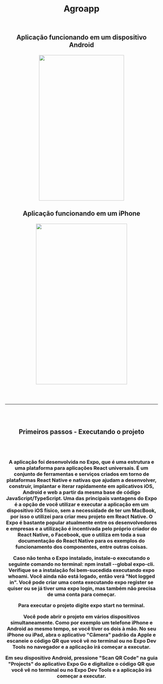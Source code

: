 <br/>
<h1 align="center">Agroapp</h1>

<br/>

<h2 align="center">
    <p>Aplicação funcionando em um dispositivo Android</p>
    <img src="/photos/agro_android.gif" height="480" width="280">
</h2>

<h2 align="center">
    <p>Aplicação funcionando em um iPhone</p>
    <img src="/photos/agro_iphone.gif" height="530" width="300">
</h2>

<br/>
<br/>
<hr/>
<br/>
<br/>

<h2 align="center">
    <p>Primeiros passos - Executando o projeto</p>
</h2>

<br/>
<br/>

<h3 align="center">
    <p align="center">
    A aplicação foi desenvolvida no Expo, que é uma estrutura e uma plataforma para aplicações React universais. É um conjunto de ferramentas e serviços criados em torno de plataformas React Native e nativas que ajudam a desenvolver, construir, implantar e iterar rapidamente em aplicativos iOS, Android e web a partir da mesma base de código JavaScript/TypeScript. Uma das principais vantagens do Expo é a opção de você utilizar e executar a aplicação em um dispositivo iOS físico, sem a necessidade de ter um MacBook, por isso o utilizei para criar meu projeto em React Native. O Expo é bastante popular atualmente entre os desenvolvedores e empresas e a utilização é incentivada pelo próprio criador do React Native, o Facebook, que o utiliza em toda a sua documentação do React Native para os exemplos do funcionamento dos componentes, entre outras coisas.

Caso não tenha o Expo instalado, instale-o executando o seguinte comando no terminal: npm install --global expo-cli. Verifique se a instalação foi bem-sucedida executando expo whoami. Você ainda não está logado, então verá "Not logged in". Você pode criar uma conta executando expo register se quiser ou se já tiver uma expo login, mas também não precisa de uma conta para começar. 

Para executar o projeto digite expo start no terminal.

Você pode abrir o projeto em vários dispositivos simultaneamente. Como por exemplo um telefone iPhone e Android ao mesmo tempo, se você tiver os dois à mão.
No seu iPhone ou iPad, abra o aplicativo "Câmera" padrão da Apple e escaneie o código QR que você vê no terminal ou no Expo Dev Tools no navegador e a aplicação irá começar a executar.

Em seu dispositivo Android, pressione "Scan QR Code" na guia "Projects" do aplicativo Expo Go e digitalize o código QR que você vê no terminal ou no Expo Dev Tools e a aplicação irá começar a executar.</p>
</h3>

<br/>
<br/>